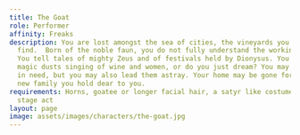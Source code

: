 ```yaml
---
title: The Goat
role: Performer
affinity: Freaks
description: You are lost amongst the sea of cities, the vineyards you no longer can
  find.  Born of the noble faun, you do not fully understand the workings of man.
  You tell tales of mighty Zeus and of festivals held by Dionysus. You inhale the
  magic dusts singing of wine and women, or do you just dream? You may guide those
  in need, but you may also lead them astray. Your home may be gone forever, but your
  new family you hold dear to you.
requirements: Horns, goatee or longer facial hair, a satyr like costume, having a
  stage act
layout: page
image: assets/images/characters/the-goat.jpg
---
```


